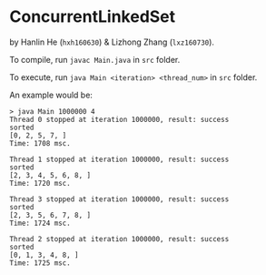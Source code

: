 # ConcurrentLinkedSet

by Hanlin He (`hxh160630`) & Lizhong Zhang (`lxz160730`).

To compile, run `javac Main.java` in `src` folder.

To execute, run `java Main <iteration> <thread_num>` in `src` folder.

An example would be:

```
> java Main 1000000 4
Thread 0 stopped at iteration 1000000, result: success
sorted
[0, 2, 5, 7, ]
Time: 1708 msc.

Thread 1 stopped at iteration 1000000, result: success
sorted
[2, 3, 4, 5, 6, 8, ]
Time: 1720 msc.

Thread 3 stopped at iteration 1000000, result: success
sorted
[2, 3, 5, 6, 7, 8, ]
Time: 1724 msc.

Thread 2 stopped at iteration 1000000, result: success
sorted
[0, 1, 3, 4, 8, ]
Time: 1725 msc.
```

